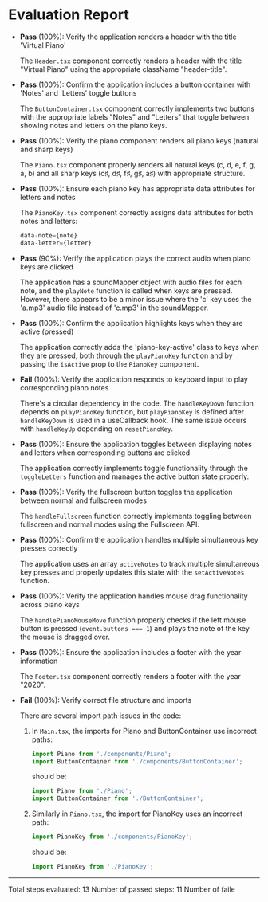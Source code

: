 # Evaluation Report

- **Pass** (100%): Verify the application renders a header with the title 'Virtual Piano'
  
  The `Header.tsx` component correctly renders a header with the title "Virtual Piano" using the appropriate className "header-title".

- **Pass** (100%): Confirm the application includes a button container with 'Notes' and 'Letters' toggle buttons
  
  The `ButtonContainer.tsx` component correctly implements two buttons with the appropriate labels "Notes" and "Letters" that toggle between showing notes and letters on the piano keys.

- **Pass** (100%): Verify the piano component renders all piano keys (natural and sharp keys)
  
  The `Piano.tsx` component properly renders all natural keys (c, d, e, f, g, a, b) and all sharp keys (c♯, d♯, f♯, g♯, a♯) with appropriate structure.

- **Pass** (100%): Ensure each piano key has appropriate data attributes for letters and notes
  
  The `PianoKey.tsx` component correctly assigns data attributes for both notes and letters:
  ```typescript
  data-note={note}
  data-letter={letter}
  ```

- **Pass** (90%): Verify the application plays the correct audio when piano keys are clicked
  
  The application has a soundMapper object with audio files for each note, and the `playNote` function is called when keys are pressed. However, there appears to be a minor issue where the 'c' key uses the 'a.mp3' audio file instead of 'c.mp3' in the soundMapper.

- **Pass** (100%): Confirm the application highlights keys when they are active (pressed)
  
  The application correctly adds the 'piano-key-active' class to keys when they are pressed, both through the `playPianoKey` function and by passing the `isActive` prop to the `PianoKey` component.

- **Fail** (100%): Verify the application responds to keyboard input to play corresponding piano notes
  
  There's a circular dependency in the code. The `handleKeyDown` function depends on `playPianoKey` function, but `playPianoKey` is defined after `handleKeyDown` is used in a useCallback hook. The same issue occurs with `handleKeyUp` depending on `resetPianoKey`.

- **Pass** (100%): Ensure the application toggles between displaying notes and letters when corresponding buttons are clicked
  
  The application correctly implements toggle functionality through the `toggleLetters` function and manages the active button state properly.

- **Pass** (100%): Verify the fullscreen button toggles the application between normal and fullscreen modes
  
  The `handleFullscreen` function correctly implements toggling between fullscreen and normal modes using the Fullscreen API.

- **Pass** (100%): Confirm the application handles multiple simultaneous key presses correctly
  
  The application uses an array `activeNotes` to track multiple simultaneous key presses and properly updates this state with the `setActiveNotes` function.

- **Pass** (100%): Verify the application handles mouse drag functionality across piano keys
  
  The `handlePianoMouseMove` function properly checks if the left mouse button is pressed (`event.buttons === 1`) and plays the note of the key the mouse is dragged over.

- **Pass** (100%): Ensure the application includes a footer with the year information
  
  The `Footer.tsx` component correctly renders a footer with the year "2020".

- **Fail** (100%): Verify correct file structure and imports
  
  There are several import path issues in the code:
  1. In `Main.tsx`, the imports for Piano and ButtonContainer use incorrect paths:
     ```typescript
     import Piano from './components/Piano';
     import ButtonContainer from './components/ButtonContainer';
     ```
     should be:
     ```typescript
     import Piano from './Piano';
     import ButtonContainer from './ButtonContainer';
     ```
  
  2. Similarly in `Piano.tsx`, the import for PianoKey uses an incorrect path:
     ```typescript
     import PianoKey from './components/PianoKey';
     ```
     should be:
     ```typescript
     import PianoKey from './PianoKey';
     ```

---

Total steps evaluated: 13
Number of passed steps: 11
Number of faile